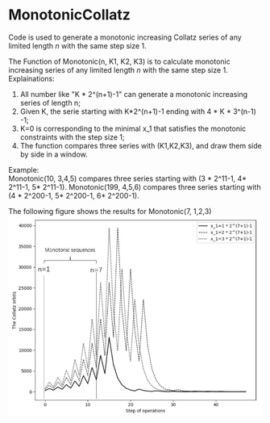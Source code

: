 # MonotonicCollatz
Code  is used to generate a monotonic increasing Collatz series of any limited length $n$ with the same step size 1.

The Function of Monotonic(n, K1, K2, K3) is to calculate monotonic increasing series of any limited length $n$ with the same step size 1.
   Explainations:         
   1) All number like "K * 2^(n+1)-1" can generate a monotonic increasing series of length n;
   2) Given K, the serie starting with  K*2^(n+1)-1 ending with 4 * K * 3^(n-1) -1;
   3) K=0 is corresponding to the minimal x_1 that satisfies the monotonic constraints with the step size 1;
   4) The function compares three series with (K1,K2,K3), and draw them side by side in a window.
      
   Example:  
      Monotonic(10,  3,4,5) compares three series starting with (3 * 2^11-1, 4* 2^11-1, 5* 2^11-1).
      Monotonic(199, 4,5,6) compares three series starting with (4 * 2^200-1, 5* 2^200-1, 6* 2^200-1).
      
  The following figure shows the results for Monotonic(7, 1,2,3)    
 ![image](https://github.com/lilj999/MonotonicCollatz/blob/master/sim_incr.jpg)
